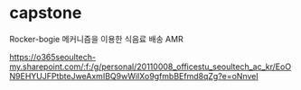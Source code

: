 # capstone

Rocker-bogie 메커니즘을 이용한 식음료 배송 AMR

https://o365seoultech-my.sharepoint.com/:f:/g/personal/20110008_officestu_seoultech_ac_kr/EoON9EHYUJFPtbteJweAxmIBQ9wWiIXo9gfmbBEfmd8qZg?e=oNnveI
